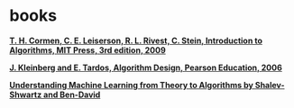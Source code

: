 # books
**[T. H. Cormen, C. E. Leiserson, R. L. Rivest, C. Stein, Introduction to Algorithms, MIT Press, 3rd edition, 2009](https://github.com/yanllearnn/books/blob/main/Theory/Algorithms/Introduction%20to%20Algorithms%2C%20MIT%20Press%2C%203rd%20edition%2C%202009.pdf)**

**[J. Kleinberg and E. Tardos, Algorithm Design, Pearson Education, 2006](https://github.com/yanllearnn/books/blob/main/Theory/Algorithms/Algorithm%20Design.pdf)**

**[Understanding Machine Learning from Theory to Algorithms by Shalev-Shwartz and Ben-David ](https://github.com/yanllearnn/books/blob/main/Applications/understanding-machine-learning-theory-algorithms.pdf)** 
